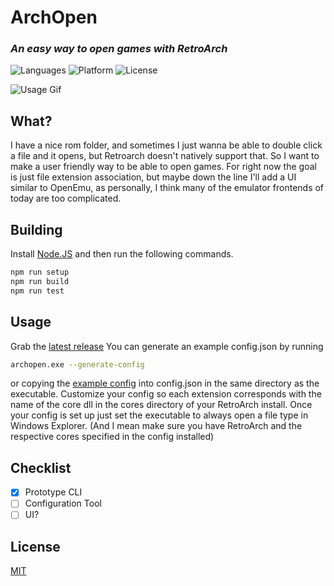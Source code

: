 # ArchOpen
### _An easy way to open games with RetroArch_
![Languages](https://badgen.net/badge/language/Node.JS/green) ![Platform](https://badgen.net/badge/language/Windows/blue) ![License](https://badgen.net/badge/language/MIT/red)

![Usage Gif](https://zombienw.com/assets/archopen/gif.gif)

## What?
I have a nice rom folder, and sometimes I just wanna be able to double click a file and it opens, but Retroarch doesn't natively support that. So I want to make a user friendly way to be able to open games. For right now the goal is just file extension association, but maybe down the line I'll add a UI similar to OpenEmu, as personally, I think many of the emulator frontends of today are too complicated.

## Building
Install [Node.JS](https://nodejs.org/en/) and then run the following commands.
```sh
npm run setup
npm run build
npm run test
```

## Usage
Grab the [latest release](https://github.com/ZombieNW/ArchOpen/releases)
You can generate an example config.json by running
```sh
archopen.exe --generate-config
```
or copying the [example config](https://github.com/ZombieNW/ArchOpen/blob/main/example_config.json) into config.json in the same directory as the executable.
Customize your config so each extension corresponds with the name of the core dll in the cores directory of your RetroArch install.
Once your config is set up just set the executable to always open a file type in Windows Explorer.
(And I mean make sure you have RetroArch and the respective cores specified in the config installed)

## Checklist

- [x] Prototype CLI
- [ ] Configuration Tool
- [ ] UI?

## License
[MIT](https://choosealicense.com/licenses/mit/)

